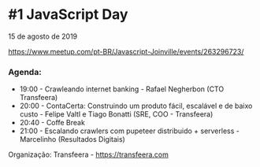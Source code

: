 # #1 JavaScript Day

15 de agosto de 2019

https://www.meetup.com/pt-BR/Javascript-Joinville/events/263296723/

### Agenda:
- 19:00 - Crawleando internet banking - Rafael Negherbon (CTO Transfeera)
- 20:00 - ContaCerta: Construindo um produto fácil, escalável e de baixo custo - Felipe Valtl e Tiago Bonatti (SRE, COO - Transfeera)
- 20:40 - Coffe Break
- 21:00 - Escalando crawlers com pupeteer distribuido + serverless - Marcelinho (Resultados Digitais)

Organização:
Transfeera - https://transfeera.com
